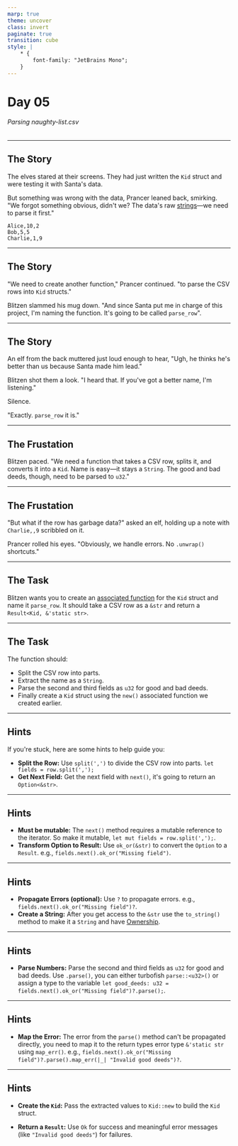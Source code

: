 ```yaml
---
marp: true
theme: uncover
class: invert
paginate: true
transition: cube
style: |
    * {
        font-family: "JetBrains Mono";
    }
---
```


# Day 05

###### Parsing naughty-list.csv

---

## The Story

The elves stared at their screens. They had just written the `Kid` struct and were testing it with Santa's data.

But something was wrong with the data, Prancer leaned back, smirking. "We forgot something obvious, didn't we? The data's raw [strings](https://www.rustfinity.com/learn/rust/ownership/strings-and-slices)—we need to parse it first."

```
Alice,10,2
Bob,5,5
Charlie,1,9
```

---

## The Story

"We need to create another function," Prancer continued. "to parse the CSV rows into `Kid` structs."

Blitzen slammed his mug down. "And since Santa put me in charge of this project, I'm naming the function. It's going to be called `parse_row`".

---

## The Story

An elf from the back muttered just loud enough to hear, "Ugh, he thinks he's better than us because Santa made him lead."

Blitzen shot them a look. "I heard that. If you've got a better name, I'm listening."

Silence.

"Exactly. `parse_row` it is."

---

## The Frustation

Blitzen paced. "We need a function that takes a CSV row, splits it, and converts it into a `Kid`. Name is easy—it stays a `String`. The good and bad deeds, though, need to be parsed to `u32`."

---

## The Frustation

"But what if the row has garbage data?" asked an elf, holding up a note with `Charlie,,9` scribbled on it.

Prancer rolled his eyes. "Obviously, we handle errors. No `.unwrap()` shortcuts."

---

## The Task

Blitzen wants you to create an [associated function](https://www.rustfinity.com/learn/rust/structs/implementing-methods#associated-functions) for the `Kid` struct and name it `parse_row`. It should take a CSV row as a `&str` and return a `Result<Kid, &'static str>`.

---

## The Task

The function should:

- Split the CSV row into parts.
- Extract the name as a `String`.
- Parse the second and third fields as `u32` for good and bad deeds.
- Finally create a `Kid` struct using the `new()` associated function we created earlier.

---

## Hints

If you're stuck, here are some hints to help guide you:

- **Split the Row:** Use `split(',')` to divide the CSV row into parts. `let fields = row.split(',');`
- **Get Next Field:** Get the next field with `next()`, it's going to return an `Option<&str>`.

---

## Hints

- **Must be mutable:** The `next()` method requires a mutable reference to the iterator. So make it mutable, `let mut fields = row.split(',');`.
- **Transform Option to Result:** Use `ok_or(&str)` to convert the `Option` to a `Result`. e.g., `fields.next().ok_or("Missing field")`.

---

## Hints

- **Propagate Errors (optional):** Use `?` to propagate errors. e.g., `fields.next().ok_or("Missing field")?`.
- **Create a String:** After you get access to the `&str` use the `to_string()` method to make it a `String` and have [Ownership](https://www.rustfinity.com/learn/rust/ownership).

---

## Hints

- **Parse Numbers:** Parse the second and third fields as `u32` for good and bad deeds. Use `.parse()`, you can either turbofish `parse::<u32>()` or assign a type to the variable `let good_deeds: u32 = fields.next().ok_or("Missing field")?.parse();`.

---

## Hints

- **Map the Error:** The error from the `parse()` method can't be propagated directly, you need to map it to the return types error type `&'static str` using `map_err()`. e.g., `fields.next().ok_or("Missing field")?.parse().map_err(|_| "Invalid good deeds")?`.

---

## Hints

- **Create the `Kid`:** Pass the extracted values to `Kid::new` to build the `Kid` struct.

- **Return a `Result`:** Use `Ok` for success and meaningful error messages (like `"Invalid good deeds"`) for failures.
